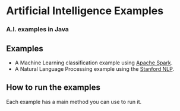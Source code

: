# Artificial Intelligence Examples
### A.I. examples in Java

Examples
--------

* A Machine Learning classification example using <a href="https://spark.apache.org/" target="target">Apache Spark</a>.
* A Natural Language Processing example using the <a href="http://nlp.stanford.edu/software/index.shtml" target="target">Stanford NLP</a>.

How to run the examples
-----------------------

Each example has a main method you can use to run it.